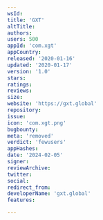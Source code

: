 ```yaml
---
wsId: 
title: 'GXT'
altTitle: 
authors: 
users: 500
appId: 'com.xgt'
appCountry: 
released: '2020-01-16'
updated: '2020-01-17'
version: '1.0'
stars: 
ratings: 
reviews: 
size: 
website: 'https://gxt.global'
repository: 
issue: 
icon: 'com.xgt.png'
bugbounty: 
meta: 'removed'
verdict: 'fewusers'
appHashes: 
date: '2024-02-05'
signer: 
reviewArchive: 
twitter: 
social: 
redirect_from: 
developerName: 'gxt.global'
features: 

---
```


